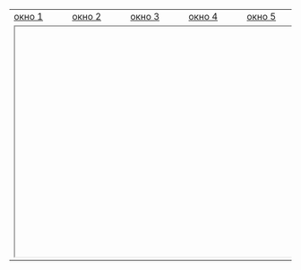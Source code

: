 <!DOCTYPE html>
<html>

<head>
    <title>вкладки</title>
</head>

<body>
    <table>
        <tr>
            <td><a target=window1 href="windowes/1.html">окно 1</a></td>
            <td><a target=window1 href="windowes/2.html">окно 2</a></td>
            <td><a target=window1 href="windowes/3.html">окно 3</a></td>
            <td><a target=window1 href="windowes/4.html">окно 4</a></td>
            <td><a target=window1 href="windowes/5.html">окно 5</a></td>
        </tr>
        <tr>
            <td colspan=5>
                <iframe name=window1 width=500px height=412px></iframe>
            </td>
        </tr>
    </table>
</body>

</html>